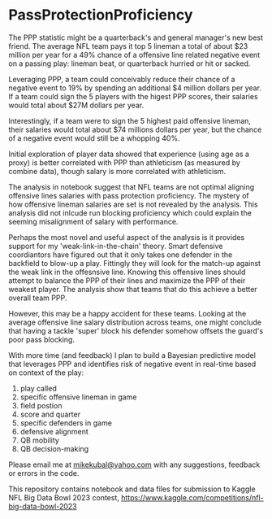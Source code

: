 # PassProtectionProficiency

The PPP statistic might be a quarterback's and general manager's new best friend. 
The average NFL team pays it top 5 lineman a total of about $23 million per year
for a 49% chance of a offensive line related negative event on a passing play: lineman beat, or quarterback hurried or hit or sacked.

Leveraging PPP, a team could conceivably reduce their chance of a negative event to 19% by spending an additional $4 million dollars per year.
If a team could sign the 5 players with the higest PPP scores, their salaries would total about $27M dollars per year.

Interestingly, if a team were to sign the 5 highest paid offensive lineman, their salaries would total about $74 millions dollars per year, but the chance of a negative event would still be a whopping 40%.

Initial exploration of player data showed that experience (using age as a proxy) is 
better correlated with PPP than athleticism (as measured by combine data), though salary is more correlated with athleticism. 

The analysis in notebook suggest that NFL teams are not optimal aligning offensive lines salaries with pass protection proficiency. 
The mystery of how offensive lineman salaries are set is not revealed by the analysis.
This analysis did not inlcude run blocking proficiency which could explain the seeming misalignment of salary with performance.

Perhaps the most novel and useful aspect of the analysis is it provides support for my 'weak-link-in-the-chain' theory. 
Smart defensive coordiantors have figured out that it only takes one defender in the backfield to blow-up a play.
Fittingly they will look for the match-up against the weak link in the offesnsive line. 
Knowing this offensive lines should attempt to balance the PPP of their lines and maximize the PPP of their weakest player.
The analysis show that teams that do this achieve a better overall team PPP.

However, this may be a happy accident for these teams. 
Looking at the average offensive line salary distribution across teams, 
one might conclude that having a tackle 'super' block his defender somehow offsets the guard's poor pass blocking.

With more time (and feedback) I plan to build a Bayesian predictive model that leverages PPP
and identifies risk of negative event in real-time based on context of the play: 
1. play called
2. specific offensive lineman in game
3. field postion
4. score and quarter
5. specific defenders in game
6. defensive alignment
7. QB mobility
8. QB decision-making

Please email me at mikekubal@yahoo.com with any suggestions, feedback or errors in the code.

This repository contains notebook and data files for submission to Kaggle NFL Big Data Bowl 2023 contest, https://www.kaggle.com/competitions/nfl-big-data-bowl-2023

